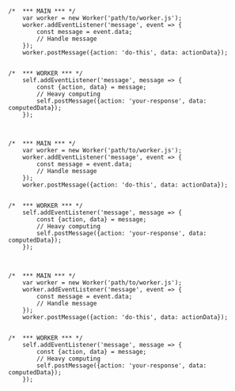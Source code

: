 <!-- .slide: data-background="url(images/slides/serviceworker/webworker_l.svg) white no-repeat center" data-background-size="contain"-->

<pre class="language-js fragment current-visible code-with-highlight" data-fragment-index="1">
<code>
/*  *** MAIN *** */
    var worker = new Worker('path/to/worker.js');
    worker.addEventListener('message', event => {
        const message = event.data;
        // Handle message
    });
    worker.postMessage({action: 'do-this', data: actionData});


/*  *** WORKER *** */
    self.addEventListener('message', message => {
        const {action, data} = message;
        // Heavy computing
        self.postMessage({action: 'your-response', data: computedData});
    });
</code>
</pre>

<pre class="language-js fragment current-visible code-with-highlight" data-line="9, 14" data-fragment-index="2">
<code>
/*  *** MAIN *** */
    var worker = new Worker('path/to/worker.js');
    worker.addEventListener('message', event => {
        const message = event.data;
        // Handle message
    });
    worker.postMessage({action: 'do-this', data: actionData});


/*  *** WORKER *** */
    self.addEventListener('message', message => {
        const {action, data} = message;
        // Heavy computing
        self.postMessage({action: 'your-response', data: computedData});
    });
</code>
</pre>


<pre class="language-js fragment current-visible code-with-highlight" data-line="6, 16" data-fragment-index="3">
<code>
/*  *** MAIN *** */
    var worker = new Worker('path/to/worker.js');
    worker.addEventListener('message', event => {
        const message = event.data;
        // Handle message
    });
    worker.postMessage({action: 'do-this', data: actionData});


/*  *** WORKER *** */
    self.addEventListener('message', message => {
        const {action, data} = message;
        // Heavy computing
        self.postMessage({action: 'your-response', data: computedData});
    });
</code>
</pre>